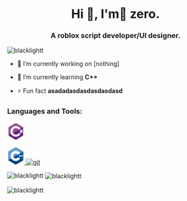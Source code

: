 <h1 align="center">Hi 👋, I'm ّzero.</h1>
<h3 align="center">A roblox script developer/UI designer.</h3>

<p align="left"> <img src="https://komarev.com/ghpvc/?username=blacklightt&label=Profile%20views&color=0e75b6&style=flat" alt="blacklightt" /> </p>

- 🔭 I’m currently working on [nothing]

- 🌱 I’m currently learning **C++**

- ⚡ Fun fact **asadadasdasdasdasdasd**

<h3 align="left">Languages and Tools:</h3>
<p align="left"> <a href="https://visualstudio.microsoft.com/" target="_blank" rel="noreferrer"> <img src="https://raw.githubusercontent.com/devicons/devicon/master/icons/csharp/csharp-original.svg" alt="csharp" width="40" height="40"/> </a> <p align="left"> <a href="https://visualstudio.microsoft.com/" target="_blank" rel="noreferrer"> <img src="https://raw.githubusercontent.com/devicons/devicon/master/icons/cplusplus/cplusplus-original.svg" alt="cplusplus" width="40" height="40"/> </a> 
 <a href="https://www.lua.org/" target="_blank" rel="noreferrer"> <img src="https://upload.wikimedia.org/wikipedia/commons/thumb/c/cf/Lua-Logo.svg/1200px-Lua-Logo.svg.png" alt="git" width="40" height="40"/> </a> </p>

<p><img align="left" src="https://github-readme-stats.vercel.app/api/top-langs?username=blacklightt&show_icons=true&locale=en&layout=compact&theme=tokyonight" alt="blacklightt" /></p>

<p>&nbsp;<img align="center" src="https://github-readme-stats.vercel.app/api?username=bigbootylatinas&show_icons=true&locale=en&theme=tokyonight" alt="blacklightt" /></p>

<p><img align="center" src="https://github-readme-streak-stats.herokuapp.com/?user=rishavchanda&&theme=tokyonight" alt="blacklightt" /></p>
